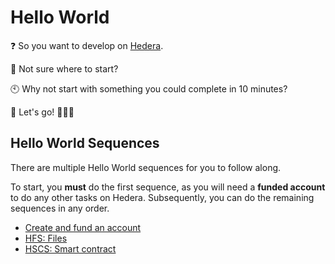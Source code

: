 # Hello World

❓ So you want to develop on [Hedera](https://hedera.com/).

🤷 Not sure where to start?

🕙 Why not start with something you could complete in 10 minutes?

🏁 Let's go! 🎉🎉🎉

## Hello World Sequences

There are multiple Hello World sequences for you to follow along.

To start, you **must** do the first sequence, as you will need a **funded account** to do any other tasks on Hedera. Subsequently, you can do the remaining sequences in any order.

* [Create and fund an account](https://github.com/hashgraph/hedera-docs/blob/staging/tutorials/hello-world/create-fund-account/README.md)
* [HFS: Files](https://github.com/hashgraph/hedera-docs/blob/staging/tutorials/hello-world/hfs-files/README.md)
* [HSCS: Smart contract](https://github.com/hashgraph/hedera-docs/blob/staging/tutorials/hello-world/hscs-smart-contract/README.md)
